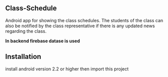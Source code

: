 ## Class-Schedule
Android app for showing the class schedules. The students of the class can also be notified by the class representative if there is any updated news regarding the class.

**In backend firebase datase is used**

## Installation
install android version 2.2 or higher then import this project
